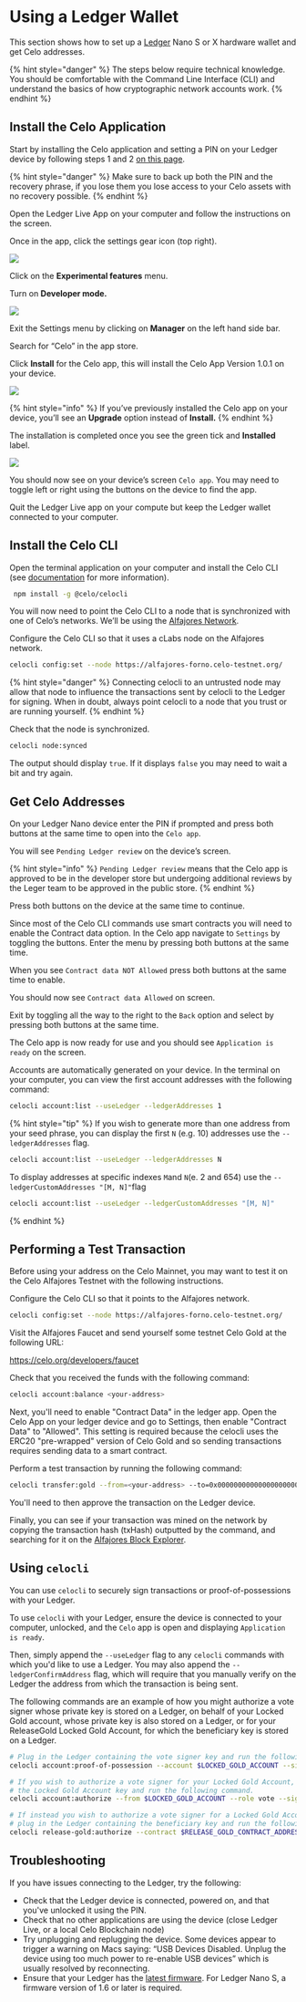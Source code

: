 # Using a Ledger Wallet

This section shows how to set up a [Ledger](https://www.ledger.com/) Nano S or X hardware wallet and get Celo addresses.

{% hint style="danger" %}
The steps below require technical knowledge. You should be comfortable with the Command Line Interface (CLI) and understand the basics of how cryptographic network accounts work.
{% endhint %}

## Install the Celo Application

Start by installing the Celo application and setting a PIN on your Ledger device by following steps 1 and 2 [on this page](https://www.ledger.com/start/).

{% hint style="danger" %}
Make sure to back up both the PIN and the recovery phrase, if you lose them you lose access to your Celo assets with no recovery possible.
{% endhint %}

Open the Ledger Live App on your computer and follow the instructions on the screen.

Once in the app, click the settings gear icon (top right).

![](https://storage.googleapis.com/celo-website/docs/ledger-settings.png)

Click on the **Experimental features** menu.

Turn on **Developer mode.**

![](https://storage.googleapis.com/celo-website/docs/ledger-settings-dev-mode.png)

Exit the Settings menu by clicking on **Manager** on the left hand side bar.

Search for “Celo” in the app store.

Click **Install** for the Celo app, this will install the Celo App Version 1.0.1 on your device.

![](https://storage.googleapis.com/celo-website/docs/ledger-celo-app-install.png)

{% hint style="info" %}
If you’ve previously installed the Celo app on your device, you’ll see an **Upgrade** option instead of **Install.**
{% endhint %}

The installation is completed once you see the green tick and **Installed** label.

![](https://storage.googleapis.com/celo-website/docs/ledger-celo-app-installed.png)

You should now see on your device’s screen `Celo app`. You may need to toggle left or right using the buttons on the device to find the app.

Quit the Ledger Live app on your compute but keep the Ledger wallet connected to your computer.

 ## Install the Celo CLI

Open the terminal application on your computer and install the Celo CLI (see [documentation](https://docs.celo.org/command-line-interface/introduction) for more information).

```bash
 npm install -g @celo/celocli
```

You will now need to point the Celo CLI to a node that is synchronized with one of Celo’s networks. We’ll be using the [Alfajores Network](https://docs.celo.org/getting-started/alfajores-testnet).

Configure the Celo CLI so that it uses a cLabs node on the Alfajores network.

```bash
celocli config:set --node https://alfajores-forno.celo-testnet.org/
```

{% hint style="danger" %} Connecting celocli to an untrusted node may allow that node to influence the transactions sent by celocli to the Ledger for signing. When in doubt, always point celocli to a node that you trust or are running yourself. {% endhint %}

Check that the node is synchronized.

```bash
celocli node:synced
```

The output should display `true`. If it displays `false` you may need to wait a bit and try again.

## Get Celo Addresses

On your Ledger Nano device enter the PIN if prompted and press both buttons at the same time to open into the `Celo app`.

You will see `Pending Ledger review` on the device’s screen.

{% hint style="info" %}
`Pending Ledger review` means that the Celo app is approved to be in the developer store but undergoing additional reviews by the Leger team to be approved in the public store.
 {% endhint %}

Press both buttons on the device at the same time to continue.

Since most of the Celo CLI commands use smart contracts you will need to enable the Contract data option. In the Celo app navigate to `Settings` by toggling the buttons. Enter the menu by pressing both buttons at the same time.

When you see `Contract data NOT Allowed` press both buttons at the same time to enable.

You should now see `Contract data Allowed` on screen.

Exit by toggling all the way to the right to the `Back` option and select by pressing both buttons at the same time.

The Celo app is now ready for use and you should see `Application is ready` on the screen.

Accounts are automatically generated on your device. In the terminal on your computer, you can view the first account addresses with the following command:

```bash
celocli account:list --useLedger --ledgerAddresses 1
```

{% hint style="tip" %}
If you wish to generate more than one address from your seed phrase, you can display the first `N` (e.g. 10) addresses use the `--ledgerAddresses` flag.
```bash
celocli account:list --useLedger --ledgerAddresses N
```

To display addresses at specific indexes `M`and `N`(e. 2 and 654) use the `--ledgerCustomAddresses "[M, N]"`flag
```bash
celocli account:list --useLedger --ledgerCustomAddresses "[M, N]"
```
 {% endhint %}

## Performing a Test Transaction

Before using your address on the Celo Mainnet, you may want to test it on the Celo Alfajores Testnet with the following instructions.

Configure the Celo CLI so that it points to the Alfajores network.

```bash
celocli config:set --node https://alfajores-forno.celo-testnet.org/
```

Visit the Alfajores Faucet and send yourself some testnet Celo Gold at the following URL:

https://celo.org/developers/faucet

Check that you received the funds with the following command:

```bash
celocli account:balance <your-address>
```

Next, you'll need to enable "Contract Data" in the ledger app. Open the Celo App on your ledger device and go to Settings, then enable "Contract Data" to "Allowed". This setting is required because the celocli uses the ERC20 "pre-wrapped" version of Celo Gold and so sending transactions requires sending data to a smart contract.

Perform a test transaction by running the following command:

```bash
celocli transfer:gold --from=<your-address> --to=0x0000000000000000000000000000000000000001 --value=10000 --useLedger
```

You'll need to then approve the transaction on the Ledger device.

Finally, you can see if your transaction was mined on the network by copying the transaction hash (txHash) outputted by the command, and searching for it on the [Alfajores Block Explorer](https://alfajores-blockscout.celo-testnet.org/).

## Using `celocli`

You can use `celocli` to securely sign transactions or proof-of-possessions with your Ledger.

To use `celocli` with your Ledger, ensure the device is connected to your computer, unlocked, and the `Celo` app is open and displaying `Application is ready`.

Then, simply append the `--useLedger` flag to any `celocli` commands with which you'd like to use a Ledger. You may also append the `--ledgerConfirmAddress` flag, which will require that you manually verify on the Ledger the address from which the transaction is being sent.

The following commands are an example of how you might authorize a vote signer whose private key is stored on a Ledger, on behalf of your Locked Gold account, whose private key is also stored on a Ledger, or for your ReleaseGold Locked Gold Account, for which the beneficiary key is stored on a Ledger.


```bash
# Plug in the Ledger containing the vote signer key and run the following command to securely generate the proof-of-possession.
celocli account:proof-of-possession --account $LOCKED_GOLD_ACCOUNT --signer $SIGNER_TO_AUTHORIZE --useLedger

# If you wish to authorize a vote signer for your Locked Gold Account, plug in the Ledger containing
# the Locked Gold Account key and run the following command.
celocli account:authorize --from $LOCKED_GOLD_ACCOUNT --role vote --signer $SIGNER_TO_AUTHORIZE --signature $SIGNER_PROOF_OF_POSSESSION --useLedger

# If instead you wish to authorize a vote signer for a Locked Gold Account that was created via a ReleaseGold contract,
# plug in the Ledger containing the beneficiary key and run the following command.
celocli release-gold:authorize --contract $RELEASE_GOLD_CONTRACT_ADDRESS --role vote --signer $SIGNER_TO_AUTHORIZE --signature $SIGNER_PROOF_OF_POSSESSION --useLedger
```

## Troubleshooting

If you have issues connecting to the Ledger, try the following:

* Check that the Ledger device is connected, powered on, and that you've unlocked it using the PIN.
* Check that no other applications are using the device (close Ledger Live, or a local Celo Blockchain node)
* Try unplugging and replugging the device. Some devices appear to trigger a warning on Macs saying: “USB Devices Disabled. Unplug the device using too much power to re-enable USB devices” which is usually resolved by reconnecting.
* Ensure that your Ledger has the [latest firmware](https://support.ledger.com/hc/en-us/articles/360002731113-Update-device-firmware). For Ledger Nano S, a firmware version of 1.6 or later is required.
